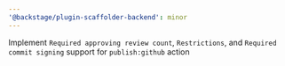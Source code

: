 ```yaml
---
'@backstage/plugin-scaffolder-backend': minor
---
```


Implement `Required approving review count`, `Restrictions`, and `Required commit signing` support for `publish:github` action
